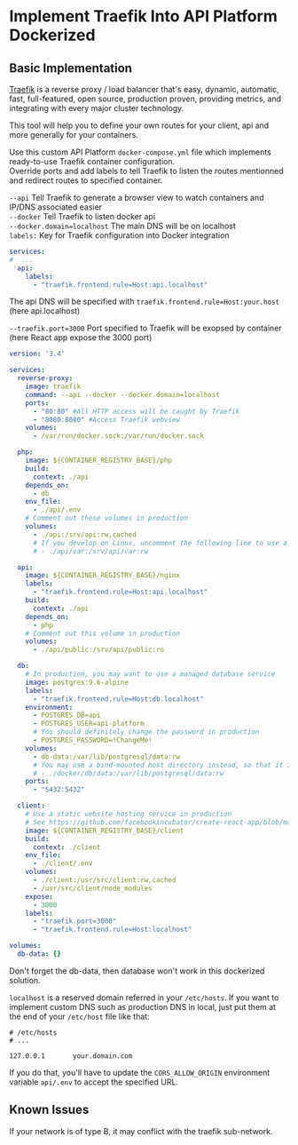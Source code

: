 # Implement Traefik Into API Platform Dockerized

## Basic Implementation

[Traefik](https://traefik.io) is a reverse proxy / load balancer that's easy, dynamic, automatic, fast, full-featured, open source, production proven, providing metrics, and integrating with every major cluster technology.

This tool will help you to define your own routes for your client, api and more generally for your containers.

Use this custom API Platform `docker-compose.yml` file which implements ready-to-use Traefik container configuration.  
Override ports and add labels to tell Traefik to listen the routes mentionned and redirect routes to specified container.


`--api` Tell Traefik to generate a browser view to watch containers and IP/DNS associated easier  
`--docker` Tell Traefik to listen docker api  
`--docker.domain=localhost` The main DNS will be on localhost  
`labels:` Key for Traefik configuration into Docker integration  
```yaml
services:
#  ...
  api:
    labels: 
      - "traefik.frontend.rule=Host:api.localhost"
``` 
The api DNS will be specified with `traefik.frontend.rule=Host:your.host` (here api.localhost)  

`--traefik.port=3000` Port specified to Traefik will be exopsed by container (here React app expose the 3000 port)  


```yaml
version: '3.4'

services:
  reverse-proxy:
    image: traefik
    command: --api --docker --docker.domain=localhost
    ports:
      - "80:80" #All HTTP access will be caught by Traefik
      - "8080:8080" #Access Traefik webview
    volumes:
      - /var/run/docker.sock:/var/run/docker.sock

  php:
    image: ${CONTAINER_REGISTRY_BASE}/php
    build:
      context: ./api
    depends_on:
      - db
    env_file:
      - ./api/.env
    # Comment out these volumes in production
    volumes:
      - ./api:/srv/api:rw,cached
      # If you develop on Linux, uncomment the following line to use a bind-mounted host directory instead
      # - ./api/var:/srv/api/var:rw

  api:
    image: ${CONTAINER_REGISTRY_BASE}/nginx
    labels:
      - "traefik.frontend.rule=Host:api.localhost"
    build:
      context: ./api
    depends_on:
      - php
    # Comment out this volume in production
    volumes:
      - ./api/public:/srv/api/public:ro

  db:
    # In production, you may want to use a managed database service
    image: postgres:9.6-alpine
    labels:
      - "traefik.frontend.rule=Host:db.localhost"
    environment:
      - POSTGRES_DB=api
      - POSTGRES_USER=api-platform
      # You should definitely change the password in production
      - POSTGRES_PASSWORD=!ChangeMe!
    volumes:
      - db-data:/var/lib/postgresql/data:rw
      # You may use a bind-mounted host directory instead, so that it is harder to accidentally remove the volume and lose all your data!
      # - ./docker/db/data:/var/lib/postgresql/data:rw
    ports:
      - "5432:5432"

  client:
    # Use a static website hosting service in production
    # See https://github.com/facebookincubator/create-react-app/blob/master/packages/react-scripts/template/README.mddeployment
    image: ${CONTAINER_REGISTRY_BASE}/client
    build:
      context: ./client
    env_file:
      - ./client/.env
    volumes:
      - ./client:/usr/src/client:rw,cached
      - /usr/src/client/node_modules
    expose:
      - 3000
    labels:
      - "traefik.port=3000"
      - "traefik.frontend.rule=Host:localhost"

volumes:
  db-data: {}
```

Don't forget the db-data, then database won't work in this dockerized solution.

`localhost` is a reserved domain referred in your `/etc/hosts`. 
If you want to implement custom DNS such as production DNS in local, just put them at the end of your `/etc/host` file like that: 

```
# /etc/hosts
# ...

127.0.0.1       your.domain.com
```

If you do that, you'll have to update the `CORS_ALLOW_ORIGIN` environment variable `api/.env` to accept the specified URL.

## Known Issues

If your network is of type B, it may conflict with the traefik sub-network.
